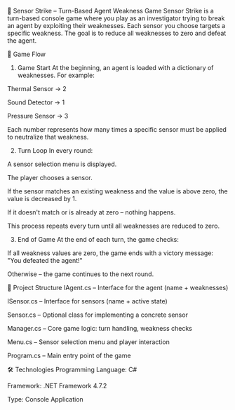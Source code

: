 🎯 Sensor Strike – Turn-Based Agent Weakness Game
Sensor Strike is a turn-based console game where you play as an investigator trying to break an agent by exploiting their weaknesses.
Each sensor you choose targets a specific weakness. The goal is to reduce all weaknesses to zero and defeat the agent.

🧭 Game Flow
1. Game Start
At the beginning, an agent is loaded with a dictionary of weaknesses.
For example:

Thermal Sensor → 2

Sound Detector → 1

Pressure Sensor → 3

Each number represents how many times a specific sensor must be applied to neutralize that weakness.

2. Turn Loop
In every round:

A sensor selection menu is displayed.

The player chooses a sensor.

If the sensor matches an existing weakness and the value is above zero, the value is decreased by 1.

If it doesn't match or is already at zero – nothing happens.

This process repeats every turn until all weaknesses are reduced to zero.

3. End of Game
At the end of each turn, the game checks:

If all weakness values are zero, the game ends with a victory message:
"You defeated the agent!"

Otherwise – the game continues to the next round.

📁 Project Structure
IAgent.cs – Interface for the agent (name + weaknesses)

ISensor.cs – Interface for sensors (name + active state)

Sensor.cs – Optional class for implementing a concrete sensor

Manager.cs – Core game logic: turn handling, weakness checks

Menu.cs – Sensor selection menu and player interaction

Program.cs – Main entry point of the game

🛠 Technologies
Programming Language: C#

Framework: .NET Framework 4.7.2

Type: Console Application


